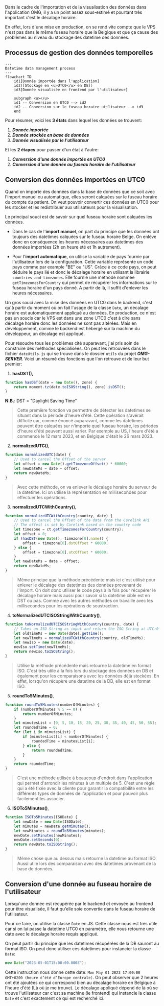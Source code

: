 Dans le cadre de l'importation et de la visualisation des données dans l'application OMG, il y a un point assez sous-estimé et pourtant très important c'est le décalage horaire. 

En effet, lors d'une mise en production, on se rend vite compte que le VPS n'est pas dans le même fuseau horaire que la Belgique et que ça cause des problèmes au niveau du stockage des datetime des données.

## Processus de gestion des données temporelles

```mermaid
---
Datetime data management process 
---
flowchart TD
	id1[Donnée importée dans l'application] 
	id2([Stockage en <u>UTC0</u> en DB])
	id3[Donnée visualisée en frontend par l'utilisateur]

	subgraph <u></u>
	id1 -- Conversion en UTC0 --> id2 
	id2 -- Conversion sur le fuseau horaire utilisateur --> id3
	end
```

Pour résumer, voici les **3 états** dans lequel les données se trouvent:
1. ***Donnée importée***
2. ***Donnée stockée en base de données***
3. ***Donnée visualisée par le l'utilisateur***

Et les **2 étapes** pour passer d'un état à l'autre:
1. ***Conversion d'une donnée importée en UTC0***
2. ***Conversion d'une donnée au fuseau horaire de l'utilisateur***

## Conversion des données importées en UTC0

Quand on importe des données dans la base de données que ce soit avec l'import manuel ou automatique, elles seront calquées sur le fuseau horaire du compte du patient. On veut pouvoir convertir ces données en UTC0 pour les stocker et les redistribuer aux utilisateurs pour la visualisation.

Le principal souci est de savoir sur quel fuseau horaire sont calquées les données. 

- Dans le cas de l'**import manuel**, on part du principe que les données ont toujours des datetimes calquées sur le fuseau horaire Belge. On enlève donc en conséquence les heures nécessaires aux datetimes des données importées (2h en heure été et 1h autrement).

- Pour l'**import automatique**, on utilise la variable de pays fournie par l'utilisateur lors de la configuration. Cette variable représente un code pays comme par example "BE" ou "US". Grâce à ce code pays, on peut déduire le pays lié et donc le décalage horaire en utilisant la librairie  `countries-and-timezones`. Elle fournie une méthode nommée `getTimezonesForCountry` qui permet de récupérer les informations sur le fuseau horaire d'un pays donné. A partir de là, il suffit d'enlever les heures nécessaires.

Un gros souci avec la mise des données en UTC0 dans le backend, c'est qu'à partir du moment où on fait l'usage de la classe `Date`, un décalage horaire est automatiquement appliqué au données. En production, ce n'est pas un soucis car le VPS est dans une zone UTC0 c'est à dire sans décalage horaire donc les données ne sont pas altérées. Mais en développement, comme le backend est hébergé sur la machine du développeur, un décalage est appliqué.

Pour résoudre tous les problèmes cité auparavant, j'ai pris soin de construire des méthodes spécialisées. On peut les retrouvées dans le fichier `dateUtils.js` qui se trouve dans le dossier `utils` du projet ***OMG-SERVER***.
Voici un résumé des fonctions que l'on retrouve et de leur but premier:

1. **hasDST(),**
```js 
function hasDST(date = new Date(), zone) {
    return moment.tz(date.toISOString(), zone).isDST();
}
```
**N.B.**: DST = "Daylight Saving Time" 
> Cette première fonction va permettre de détecter les datetimes se situant dans la période d'heure d'été. Cette opération s'avérait difficile car, comme énoncé auparavant, comme les datetimes peuvent être calquées sur n'importe quel fuseau horaire, les périodes d'heure d'été peuvent aussi varier. Par exemple au US, l'heure d'été a commencé le 12 mars 2023, et en Belgique c'était le 26 mars 2023. 

2. **normalizedUTC()**,
```js
function normalizedUTC(date) {
    // Used to cancel the Offset of the server
    let offset = new Date().getTimezoneOffset() * 60000;
    let newDateMs = date + offset;
    return newDateMs;
}
```
> Avec cette méthode, on va enlever le décalage horaire du serveur de la datetime. Ici on utilise la représentation en millisecondes pour effectuer les opérations.

3. **normalizedUTCWithCountry()**,
```js
function normalizeUTCWithCountry(country, date) {
    // Used to cancel the Offset of the data from the Carelink API
    // The offest is set by Carelink based on the country code
    let timezone = ct.getTimezonesForCountry(country);
    let offset = 0;
    if (hasDST(new Date(), timezone[0].name)) {
        offset = timezone[0].dstOffset * 60000;
    } else {
        offset = timezone[0].utcOffset * 60000;
    }
    let newDateMs = date - offset;
    return newDateMs;
}
```
> Même principe que la méthode précédente mais ici c'est utilisé pour enlever le décalage des datetimes des données provenant de l'import. On doit donc utiliser le code pays à la fois pour récupérer le décalage horaire mais aussi pour savoir si la datetime cible est en DST ou pas. Comme avec les autres méthodes on travaille avec les millisecondes pour les opérations de soustraction.

4. **toNormalizedUTCISOStringWithCountry()**,
```js
function toNormalizedUTCISOStringWithCountry(country, date) {
    // Takes an ISO String as input and return the ISO String at UTC:0
    let oldTimeMs = new Date(date).getTime();
    let newTimeMs = normalizeUTCWithCountry(country, oldTimeMs);
    let newIso = new Date(date);
    newIso.setTime(newTimeMs);
    return newIso.toISOString();
}
```
> Utilise la méthode précédente mais retourne la datetime en format ISO. C'est très utile à la fois lors du stockage des données en DB et également pour les comparaisons avec les données déjà stockées. En effet, lorsqu'on récupère une datetime de la DB, elle est en format ISO.

5. **roundTo5Minutes()**,
```js
function roundTo5Minutes(numberOfMinutes) {
    if (numberOfMinutes % 5 == 0) {
        return numberOfMinutes;
    }
    let minutesList = [0, 5, 10, 15, 20, 25, 30, 35, 40, 45, 50, 55];
    let roundedTime = 0;
    for (let i in minutesList) {
        if (minutesList[i] < numberOfMinutes) {
            roundedTime = minutesList[i];
        } else {
            return roundedTime;
        }
    }
    return roundedTime;
}
```
> C'est une méthode utilisée à beaucoup d'endroit dans l'application qui permet d'arrondir les minutes à un multiple de 5. C'est une règle qui a été fixée avec la cliente pour garantir la compatibilité entre les différents types de données de l'application et pour pouvoir plus facilement les associer.

6. **ISOTo5Minutes()**,
```js
function ISOTo5Minutes(ISODate) {
    let newDate = new Date(ISODate);
    let minutes = newDate.getMinutes();
    let newMinutes = roundTo5Minutes(minutes);
    newDate.setMinutes(newMinutes);
    newDate.setSeconds(0);
    return newDate.toISOString();
}
```
> Même chose que au dessus mais retourne la datetime au format ISO. Aussi utile lors des comparaison avec des datetimes provenant de la base de données.


## Conversion d'une donnée au fuseau horaire de l'utilisateur

Lorsqu'une donnée est récupérée par le backend et envoyée au frontend pour être visualisée, il faut qu'elle soie convertie dans le fuseau horaire de l'utilisateur.

Pour ce faire, on utilise la classe `Date` en JS. Cette classe nous est très utile car si on lui passe la datetime UTC0 en paramètre, elle nous retourne une date avec le décalage horaire requis appliqué.

On peut partir du principe que les datetimes récupérées de la DB sauront au format ISO.
On peut donc utiliser ces datetimes pour instancier la classe `Date`:
```js
new Date("2023-05-01T15:00:00.000Z");
```
Cette instruction nous donne cette date: `Mon May 01 2023 17:00:00 GMT+0200 (heure d’été d’Europe centrale)`. On peut observer que 2 heures ont été ajoutées ce qui correspond bien au décalage horaire en Belgique à l'heure d'été (Là où je me trouve). 
Le décalage appliqué dépend de là où se trouve l'utilisateur car c'est sa machine (le frontend) qui instancie la classe `Date` et c'est exactement ce qui est recherché ici.